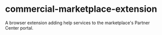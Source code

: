 # commercial-marketplace-extension
A browser extension adding help services to the marketplace's Partner Center portal.
